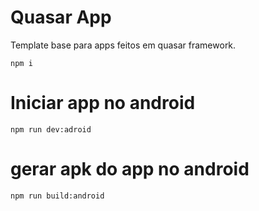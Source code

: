 # Quasar App

Template base para apps feitos em quasar framework.

```
npm i
```

# Iniciar app no android

```
npm run dev:adroid
```
# gerar apk do app no android

```
npm run build:android
```


